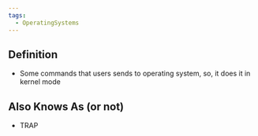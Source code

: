 ```yaml
---
tags:
  - OperatingSystems
---
```

## Definition
- Some commands that users sends to operating system, so, it does it in kernel mode
## Also Knows As (or not)
- TRAP